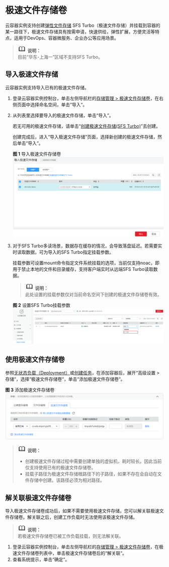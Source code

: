 # 极速文件存储卷<a name="cci_01_0069"></a>

云容器实例支持创建[弹性文件存储](https://www.huaweicloud.com/product/sfs.html)  SFS Turbo（极速文件存储）并挂载到容器的某一路径下，极速文件存储具有按需申请，快速供给，弹性扩展，方便灵活等特点，适用于DevOps、容器微服务、企业办公等应用场景。

>![](public_sys-resources/icon-note.gif) **说明：**   
>目前“华东-上海一”区域不支持SFS Turbo。  

## 导入极速文件存储<a name="section3772919163412"></a>

云容器实例支持导入已有的极速文件存储。

1.  登录云容器实例控制台，单击左侧导航栏的[存储管理 \> 极速文件存储卷](https://console.huaweicloud.com/cci/#/app/storage/efs/list)，在右侧页面中选择命名空间，单击“导入“。
2.  从列表里选择要导入的极速文件存储，单击“导入”。

    若无可用的极速文件存储，请单击“[创建极速文件存储\(SFS Turbo\)](https://storage.huaweicloud.com/sfs/?region=cn-north-1#/sfsnew/manager/list)”去创建。

    创建完成后，进入“导入极速文件存储”页面，选择新创建的极速文件存储，然后单击“导入“。

    **图 1**  导入极速文件存储卷<a name="fig740872143111"></a>  
    ![](figures/导入极速文件存储卷.png "导入极速文件存储卷")

3.  对于SFS Turbo多读场景，数据存在缓存的情况，会导致落盘延迟。若需要实时读取数据，可为导入的SFS Turbo指定挂载参数。

    挂载参数可设置mount命令指定文件系统挂载的选项，当前仅支持noac，即用于禁止本地的文件和目录缓存，支持客户端实时从远端SFS Turbo读取数据。

    >![](public_sys-resources/icon-note.gif) **说明：**   
    >此处设置的挂载参数仅对当前命名空间下创建的极速文件存储卷有效。  

    **图 2**  设置SFS Turbo挂载参数<a name="fig989161934715"></a>  
    ![](figures/设置SFS-Turbo挂载参数.png "设置SFS-Turbo挂载参数")


## 使用极速文件存储卷<a name="section117841613164112"></a>

参照[无状态负载（Deployment）](无状态负载（Deployment）.md)或[创建任务](任务（Job）.md#section1754218181551)，在添加容器后，展开“高级设置 \> 存储“，选择“极速文件存储卷“，单击“添加极速文件存储卷“。

**图 3**  添加极速文件存储卷<a name="fig203931342144218"></a>  
![](figures/添加极速文件存储卷.png "添加极速文件存储卷")

>![](public_sys-resources/icon-note.gif) **说明：**   
>-   创建极速文件存储过程中需要创建单独的虚拟机，耗时较长。因此当前仅支持使用已有的极速文件存储卷。  
>-   挂载子路径为极速文件存储根路径下的子路径，如果不存在会自动在文件存储中创建。该路径必须为相对路径。  

## 解关联极速文件存储卷<a name="section3772319183413"></a>

导入极速文件存储卷成功后，如果不需要使用极速文件存储，您可以解关联极速文件存储卷。解关联之后，创建工作负载时无法使用该极速文件存储。

>![](public_sys-resources/icon-note.gif) **说明：**   
>若极速文件存储卷已被工作负载挂载，则无法解关联。  

1.  登录云容器实例控制台，单击左侧导航栏的[存储管理 \> 极速文件存储卷](https://console.huaweicloud.com/cci/#/app/storage/efs/list)，在极速文件存储卷列表中，单击极速文件存储卷后的“解关联“。
2.  查看系统提示，单击“确定“。

